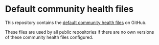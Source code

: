 # Default community health files

This repository contains the [default community health files](https://docs.github.com/en/communities/setting-up-your-project-for-healthy-contributions/creating-a-default-community-health-file) on GitHub.

These files are used by all public repositories if there are no own versions of these community health files configured.
